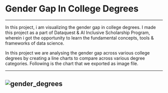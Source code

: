 # Gender Gap In College Degrees
---
In this project, i am visualizing the gender gap in college degrees. I made this project as a part of Dataquest & AI Inclusive Scholarship Program, wherein i got the opportunity to learn the fundamental concepts, tools & frameworks of data science. 

In this project we are analysing the gender gap across various college degrees by creating a line charts to compare across various degree categories.
Following is the chart that we exported as image file.

---
![gender_degrees](https://user-images.githubusercontent.com/36916536/163947024-bac3ec81-ac02-42e3-88e9-d55fbea23e63.png)
---
